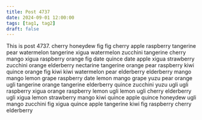 ```yaml
---
title: Post 4737
date: 2024-09-01 12:00:00
tags: [tag1, tag2]
draft: false
---
```

This is post 4737.
cherry
honeydew
fig
fig
cherry
apple
raspberry
tangerine
pear
watermelon
tangerine
xigua
watermelon
zucchini
tangerine
cherry
mango
xigua
raspberry
orange
fig
date
quince
date
apple
xigua
strawberry
zucchini
orange
elderberry
nectarine
tangerine
orange
pear
raspberry
kiwi
quince
orange
fig
kiwi
kiwi
watermelon
pear
elderberry
elderberry
mango
mango
lemon
grape
raspberry
date
lemon
mango
grape
yuzu
pear
orange
ugli
tangerine
orange
tangerine
elderberry
quince
zucchini
yuzu
ugli
ugli
raspberry
xigua
orange
raspberry
lemon
ugli
lemon
ugli
cherry
elderberry
ugli
xigua
lemon
strawberry
mango
kiwi
quince
apple
quince
honeydew
ugli
mango
zucchini
fig
xigua
quince
apple
tangerine
kiwi
fig
raspberry
cherry
elderberry
